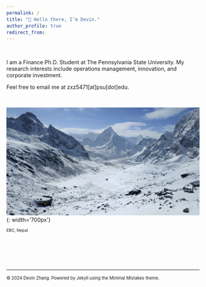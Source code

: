 ```yaml
---
permalink: /
title: "👋 Hello there, I’m Devin."
author_profile: true
redirect_from: 
---
```


<br> <!-- Adds a line space before the introduction -->

I am a Finance Ph.D. Student at The Pennsylvania State University. My research interests include operations management, innovation, and corporate investment. 

Feel free to email me at zxz5471[at]psu[dot]edu.

<br> <!-- Adds a line space before the introduction -->


![mountains](/images/mountain.png){: width='700px'}
  <figcaption style="font-size: 0.75em; margin-top: -0.5px; text-align: left;">EBC, Nepal</figcaption>


<br><br><br><br>



------
<p style="font-size: 0.8em; text-decoration: none; color: inherit;">
  © 2024 Devin Zhang. Powered by <a href="https://jekyllrb.com/" style="text-decoration: none; color: inherit;">Jekyll</a> using the <a href="https://mmistakes.github.io/minimal-mistakes/docs/configuration/" style="text-decoration: none; color: inherit;">Minimal Mistakes theme</a>.
</p>
